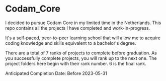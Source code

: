 # Codam_Core

I decided to pursue Codam Core in my limited time in the Netherlands. This repo contains all the projects I have completed and work-in-progress.

It's a self-paced, peer-to-peer learning school that will allow me to acquire coding knowledge and skills equivalent to a bachelor's degree.

There are a total of 7 ranks of projects to complete before graduation. As you successfully complete projects, you will rank up to the next one. The project folders here begin with their rank number. 6 is the final rank.

Anticipated Completion Date: Before 2023-05-31
